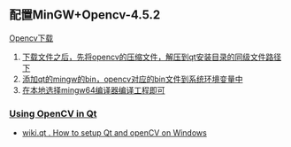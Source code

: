 ## 配置MinGW+Opencv-4.5.2 

<a href= "https://github.com/huihut/OpenCV-MinGW-Build"> Opencv下载

1. 下载文件之后，先将opencv的压缩文件，解压到qt安装目录的同级文件路径下
2. 添加qt的mingw的bin，opencv对应的bin文件到系统环境变量中
3. 在本地选择mingw64编译器编译工程即可

### Using OpenCV in Qt
* [wiki.qt . How to setup Qt and openCV on Windows](https://wiki.qt.io/How_to_setup_Qt_and_openCV_on_Windows)
